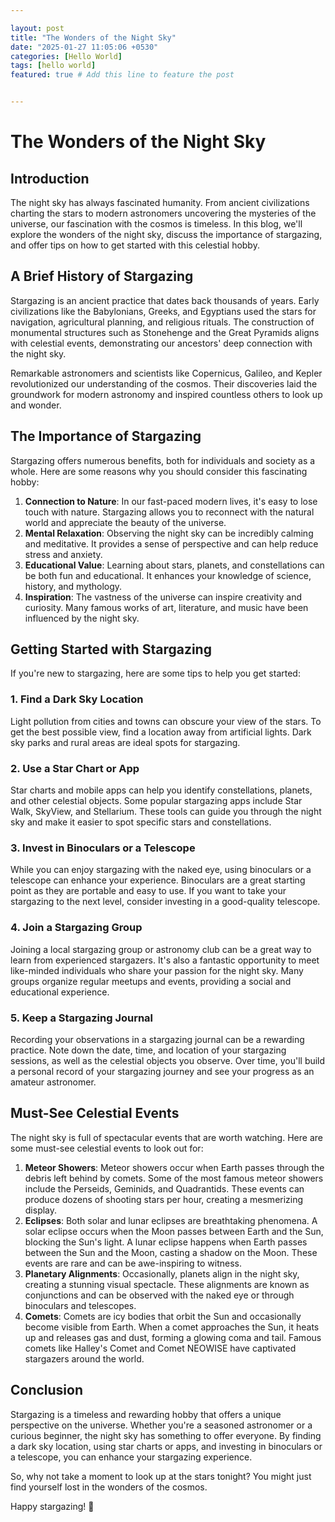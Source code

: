 ```yaml
---

layout: post
title: "The Wonders of the Night Sky"
date: "2025-01-27 11:05:06 +0530"
categories: [Hello World]
tags: [hello world]
featured: true # Add this line to feature the post


---
```

# The Wonders of the Night Sky

## Introduction

The night sky has always fascinated humanity. From ancient civilizations charting the stars to modern astronomers uncovering the mysteries of the universe, our fascination with the cosmos is timeless. In this blog, we'll explore the wonders of the night sky, discuss the importance of stargazing, and offer tips on how to get started with this celestial hobby.

## A Brief History of Stargazing

Stargazing is an ancient practice that dates back thousands of years. Early civilizations like the Babylonians, Greeks, and Egyptians used the stars for navigation, agricultural planning, and religious rituals. The construction of monumental structures such as Stonehenge and the Great Pyramids aligns with celestial events, demonstrating our ancestors' deep connection with the night sky.

Remarkable astronomers and scientists like Copernicus, Galileo, and Kepler revolutionized our understanding of the cosmos. Their discoveries laid the groundwork for modern astronomy and inspired countless others to look up and wonder.

## The Importance of Stargazing

Stargazing offers numerous benefits, both for individuals and society as a whole. Here are some reasons why you should consider this fascinating hobby:

1. **Connection to Nature**: In our fast-paced modern lives, it's easy to lose touch with nature. Stargazing allows you to reconnect with the natural world and appreciate the beauty of the universe.
2. **Mental Relaxation**: Observing the night sky can be incredibly calming and meditative. It provides a sense of perspective and can help reduce stress and anxiety.
3. **Educational Value**: Learning about stars, planets, and constellations can be both fun and educational. It enhances your knowledge of science, history, and mythology.
4. **Inspiration**: The vastness of the universe can inspire creativity and curiosity. Many famous works of art, literature, and music have been influenced by the night sky.

## Getting Started with Stargazing

If you're new to stargazing, here are some tips to help you get started:

### 1. Find a Dark Sky Location

Light pollution from cities and towns can obscure your view of the stars. To get the best possible view, find a location away from artificial lights. Dark sky parks and rural areas are ideal spots for stargazing.

### 2. Use a Star Chart or App

Star charts and mobile apps can help you identify constellations, planets, and other celestial objects. Some popular stargazing apps include Star Walk, SkyView, and Stellarium. These tools can guide you through the night sky and make it easier to spot specific stars and constellations.

### 3. Invest in Binoculars or a Telescope

While you can enjoy stargazing with the naked eye, using binoculars or a telescope can enhance your experience. Binoculars are a great starting point as they are portable and easy to use. If you want to take your stargazing to the next level, consider investing in a good-quality telescope.

### 4. Join a Stargazing Group

Joining a local stargazing group or astronomy club can be a great way to learn from experienced stargazers. It's also a fantastic opportunity to meet like-minded individuals who share your passion for the night sky. Many groups organize regular meetups and events, providing a social and educational experience.

### 5. Keep a Stargazing Journal

Recording your observations in a stargazing journal can be a rewarding practice. Note down the date, time, and location of your stargazing sessions, as well as the celestial objects you observe. Over time, you'll build a personal record of your stargazing journey and see your progress as an amateur astronomer.

## Must-See Celestial Events

The night sky is full of spectacular events that are worth watching. Here are some must-see celestial events to look out for:

1. **Meteor Showers**: Meteor showers occur when Earth passes through the debris left behind by comets. Some of the most famous meteor showers include the Perseids, Geminids, and Quadrantids. These events can produce dozens of shooting stars per hour, creating a mesmerizing display.
2. **Eclipses**: Both solar and lunar eclipses are breathtaking phenomena. A solar eclipse occurs when the Moon passes between Earth and the Sun, blocking the Sun's light. A lunar eclipse happens when Earth passes between the Sun and the Moon, casting a shadow on the Moon. These events are rare and can be awe-inspiring to witness.
3. **Planetary Alignments**: Occasionally, planets align in the night sky, creating a stunning visual spectacle. These alignments are known as conjunctions and can be observed with the naked eye or through binoculars and telescopes.
4. **Comets**: Comets are icy bodies that orbit the Sun and occasionally become visible from Earth. When a comet approaches the Sun, it heats up and releases gas and dust, forming a glowing coma and tail. Famous comets like Halley's Comet and Comet NEOWISE have captivated stargazers around the world.

## Conclusion

Stargazing is a timeless and rewarding hobby that offers a unique perspective on the universe. Whether you're a seasoned astronomer or a curious beginner, the night sky has something to offer everyone. By finding a dark sky location, using star charts or apps, and investing in binoculars or a telescope, you can enhance your stargazing experience.

So, why not take a moment to look up at the stars tonight? You might just find yourself lost in the wonders of the cosmos.

Happy stargazing! 🌌

